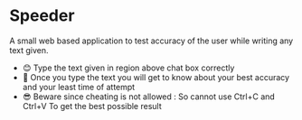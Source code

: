 # Speeder
A small web based application to test accuracy of the user while writing any text given.

- 😊 Type the text given in region above chat box correctly
- 🤝 Once you type the text you will get to know about your best accuracy and your least time of attempt
- 😎 Beware since cheating is not allowed : So cannot use Ctrl+C and Ctrl+V To get the best possible result
